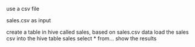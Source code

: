 
use a csv file

sales.csv as input

create a table in hive called sales, based on sales.csv data
load the sales csv into the hive table sales
select * from... show the results
